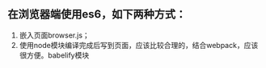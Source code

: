 <!-- note.md -->
## 在浏览器端使用es6，如下两种方式：
1. 嵌入页面browser.js；
2. 使用node模块编译完成后写到页面，应该比较合理的，结合webpack，应该很方便。babelify模块

